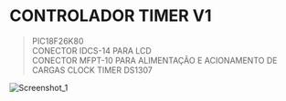 # CONTROLADOR TIMER V1  
> PIC18F26K80  
> CONECTOR IDCS-14 PARA LCD  
> CONECTOR MFPT-10 PARA ALIMENTAÇÃO E ACIONAMENTO DE CARGAS
> CLOCK TIMER DS1307



![Screenshot_1](https://user-images.githubusercontent.com/35855560/128870886-a1f8c42a-23a7-440c-8b11-6f512d45ef1f.png)

